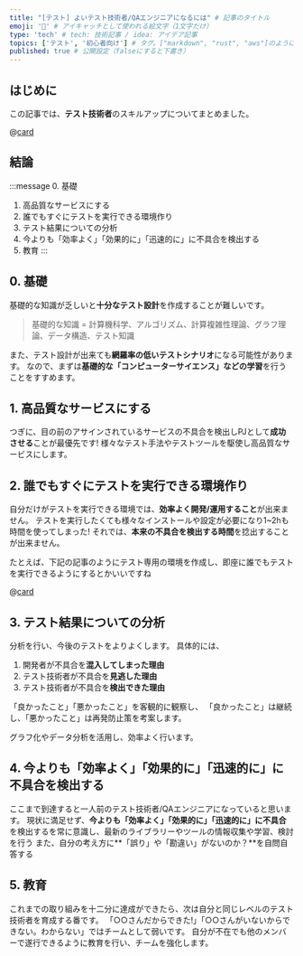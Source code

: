 ```yaml
---
title: "[テスト] よいテスト技術者/QAエンジニアになるには" # 記事のタイトル
emoji: '🧪' # アイキャッチとして使われる絵文字（1文字だけ）
type: 'tech' # tech: 技術記事 / idea: アイデア記事
topics: ['テスト', '初心者向け'] # タグ。["markdown", "rust", "aws"]のように指定する
published: true # 公開設定（falseにすると下書き）
---
```


## はじめに
この記事では、**テスト技術者**のスキルアップについてまとめました。

@[card](https://book.mynavi.jp/ec/products/detail/id=146407)

## 結論
:::message
0. 基礎
1. 高品質なサービスにする
2. 誰でもすぐにテストを実行できる環境作り
3. テスト結果についての分析
4. 今よりも「効率よく」「効果的に」「迅速的に」に不具合を検出する
5. 教育
:::


## 0. 基礎
基礎的な知識が乏しいと**十分なテスト設計**を作成することが難しいです。
> 基礎的な知識 = 計算機科学、アルゴリズム、計算複雑性理論、グラフ理論、データ構造、テスト知識

また、テスト設計が出来ても**網羅率の低いテストシナリオ**になる可能性があります。
なので、まずは**基礎的な「コンピューターサイエンス」などの学習**を行うことをすすめます。




## 1. 高品質なサービスにする
つぎに、目の前のアサインされているサービスの不具合を検出しPJとして**成功させる**ことが最優先です!
様々なテスト手法やテストツールを駆使し高品質なサービスにします。

## 2. 誰でもすぐにテストを実行できる環境作り
自分だけがテストを実行できる環境では、**効率よく開発/運用すること**が出来ません。
テストを実行したくても様々なインストールや設定が必要になり1~2hも時間を使ってしまった!
それでは、**本来の不具合を検出する時間**を捻出することが出来ません。

たとえば、下記の記事のようにテスト専用の環境を作成し、即座に誰でもテストを実行できるようにするとかいいですね

@[card](https://zenn.dev/chot/articles/cbb5e8fb6711f8)


## 3. テスト結果についての分析
分析を行い、今後のテストをよりよくします。
具体的には、
1. 開発者が不具合を**混入してしまった理由**
2. テスト技術者が不具合を**見逃した理由**
3. テスト技術者が不具合を**検出できた理由**

「良かったこと」「悪かったこと」を客観的に観察し、
「良かったこと」は継続し、「悪かったこと」は再発防止策を考案します。

グラフ化やデータ分析を活用し、効率よく行います。

## 4. 今よりも「効率よく」「効果的に」「迅速的に」に不具合を検出する
ここまで到達すると一人前のテスト技術者/QAエンジニアになっていると思います。
現状に満足せず、**今よりも「効率よく」「効果的に」「迅速的に」に不具合**を検出するを常に意識し、最新のライブラリーやツールの情報収集や学習、検討を行う
また、自分の考え方に**「誤り」や「勘違い」がないのか？**を自問自答する

## 5. 教育
これまでの取り組みを十二分に達成ができたら、次は自分と同じレベルのテスト技術者を育成する番です。
「○○さんだからできた!」「○○さんがいないからできない。わからない」ではチームとして弱いです。
自分が不在でも他のメンバーで遂行できるように教育を行い、チームを強化します。




